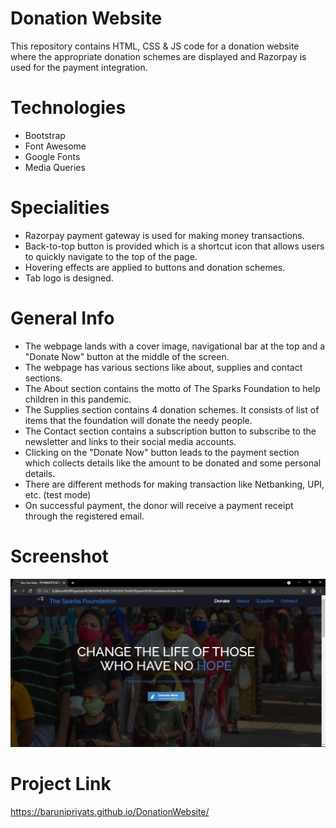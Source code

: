 # Donation Website
This repository contains HTML, CSS & JS code for a donation website where the appropriate donation schemes are displayed and Razorpay is used for the payment integration. 

# Technologies
* Bootstrap
* Font Awesome
* Google Fonts
* Media Queries

# Specialities
* Razorpay payment gateway is used for making money transactions. 
* Back-to-top button is provided which is a shortcut icon that allows users to quickly navigate to the top of the page. 
* Hovering effects are applied to buttons and donation schemes.
* Tab logo is designed. 

# General Info 
* The webpage lands with a cover image, navigational bar at the top and a "Donate Now" button at the middle of the screen. <br />
* The webpage has various sections like about, supplies and contact sections. <br />
* The About section contains the motto of The Sparks Foundation to help children in this pandemic. <br />
* The Supplies section contains 4 donation schemes. It consists of list of items that the foundation will donate the needy people. <br />
* The Contact section contains a subscription button to subscribe to the newsletter and links to their social media accounts. <br />
* Clicking on the "Donate Now" button leads to the payment section which collects details like the amount to be donated and some personal details. <br />
* There are different methods for making transaction like Netbanking, UPI, etc. (test mode) <br />
* On successful payment, the donor will receive a payment receipt through the registered email. <br />

# Screenshot 
![Here is a screenshot of what it looks like](screenshot.PNG)

# Project Link
https://barunipriyats.github.io/DonationWebsite/
